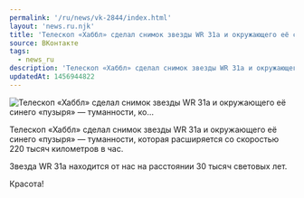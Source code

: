 ```yaml
---
permalink: '/ru/news/vk-2844/index.html'
layout: 'news.ru.njk'
title: 'Телескоп «Хаббл» сделал снимок звезды WR 31a и окружающего её синего «пузыря» —  туманности, ко'
source: ВКонтакте
tags:
  - news_ru
description: 'Телескоп «Хаббл» сделал снимок звезды WR 31a и окружающего её синего «пузыря» —  туманности, ко…'
updatedAt: 1456944822
---
```

![Телескоп «Хаббл» сделал снимок звезды WR 31a и окружающего её синего «пузыря» —  туманности, ко…](https://sun9-63.userapi.com/impf/c629104/v629104484/340dd/kGB898gANgA.jpg?size=1041x1004&quality=96&proxy=1&sign=4bd07b4572bd34e72742f8c8abbc72a5&c_uniq_tag=uHp5PyTVS3Zn4jb_wgzW28b4TfIysNI1N-qNNfJXIRw&type=album)

Телескоп «Хаббл» сделал снимок звезды WR 31a и окружающего её синего «пузыря» —  туманности, которая расширяется со скоростью 220 тысяч километров в час.

Звезда WR 31a находится от нас на расстоянии 30 тысяч световых лет.

Красота!
